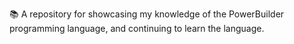 📚️ A repository for showcasing my knowledge of the PowerBuilder programming language, and continuing to learn the language. 
